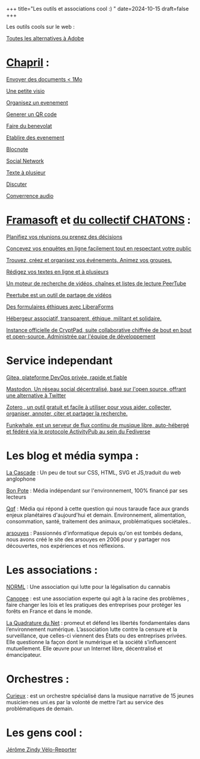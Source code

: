 +++
title="Les outils et associations cool :) "
date=2024-10-15
draft=false
+++


Les outils cools sur le web :

[Toutes les alternatives à Adobe](https://github.com/KenneyNL/Adobe-Alternatives)

# [Chapril](https://www.chapril.org/)  : 


[Envoyer des documents < 1Mo](https://drop.chapril.org/)

[Une petite visio](https://visio.chapril.org/)

[Organisez un evenement](https://mobilizon.chapril.org/)

[Generer un QR code](https://qrcode.chapril.org/)

[Faire du benevolat](https://benevalibre.chapril.org/)

[Etablire des evenement](https://date.chapril.org/)

[Blocnote](https://pad.chapril.org/)

[Social Network](https://pouet.chapril.org/explore)

[Texte à plusieur](https://paste.chapril.org/)

[Discuter](https://www.chapril.org/XMPP.html)

[Converrence audio](https://www.chapril.org/Mumble.html)

# [Framasoft](https://framasoft.org/fr/) et [du collectif CHATONS](https://entraide.chatons.org/fr/) :

[Planifiez vos réunions ou prenez des décisions](https://framadate.org/abc/fr/)

[Concevez vos enquêtes en ligne facilement tout en respectant votre public](https://framaforms.org/abc/fr/)

[Trouvez, créez et organisez vos événements. Animez vos groupes.](https://mobilizon.fr/)

[Rédigez vos textes en ligne et à plusieurs](https://framapad.org/abc/fr/)

[Un moteur de recherche de vidéos, chaînes et listes de lecture PeerTube](https://sepiasearch.org/)

[Peertube est un outil de partage de vidéos](https://peertube.fr/videos/trending)

[Des formulaires éthiques avec LiberaForms](https://beta.framaforms.org/)

[Hébergeur associatif, transparent, éthique, militant et solidaire.](https://www.ti-nuage.fr)

[Instance officielle de CryptPad, suite collaborative chiffrée de bout en bout et open-source. Administrée par l'équipe de développement](https://cryptpad.fr/)

# Service independant

[Gitea, plateforme DevOps privée, rapide et fiable](https://about.gitea.com/)

[Mastodon, Un réseau social décentralisé, basé sur l'open source, offrant une alternative à Twitter](https://mastodon.social/explore)

[Zotero , un outil gratuit et facile à utiliser pour vous aider. collecter, organiser, annoter, citer et partager la recherche.](https://www.zotero.org/)

[Funkwhale, est un serveur de flux continu de musique libre, auto-hébergé et fédéré via le protocole ActivityPub au sein du Fediverse](https://www.funkwhale.audio/)


# Les blog et média sympa : 

[La Cascade](https://la-cascade.io/) : Un peu de tout sur CSS, HTML, SVG et JS,traduit du web anglophone

[Bon Pote](https://bonpote.com/) : Média indépendant sur l'environnement, 100% financé par ses lecteurs

[Qqf](https://archives.qqf.fr/) : Média qui répond à cette question qui nous taraude face aux grands enjeux planétaires d'aujourd'hui et demain. Environnement, alimentation, consommation, santé, traitement des animaux, problématiques sociétales..

[arsouyes](https://www.arsouyes.org/articles/) : Passionnés d'informatique depuis qu'on est tombés dedans, nous avons créé le site des arsouyes en 2006 pour y partager nos découvertes, nos expériences et nos réflexions.


# Les associations : 

[NORML](https://www.norml.fr/wp-content/uploads/2025/02/PDF-Livret-Liberte-Legalite-Fraternite-NORML-France.pdf) : Une association qui lutte pour la légalisation du cannabis 


[Canopee](https://www.canopee.ong/) : est une association experte qui agit à la racine des problèmes , faire changer les lois et les pratiques des entreprises pour protéger les forêts en France et dans le monde.

[La Quadrature du Net](https://www.laquadrature.net/) : promeut et défend les libertés fondamentales dans l’environnement numérique. L’association lutte contre la censure et la surveillance, que celles-ci viennent des États ou des entreprises privées. Elle questionne la façon dont le numérique et la société s’influencent mutuellement. Elle œuvre pour un Internet libre, décentralisé et émancipateur.

# Orchestres : 

[Curieux](https://curieuxorchestre.com) : est un orchestre spécialisé dans la musique narrative de 15 jeunes musicien·nes uni.es par la volonté de mettre l’art au service des problématiques de demain.

# Les gens cool : 

[Jérôme Zindy Vélo-Reporter](https://www.jeromezindy.fr/)

